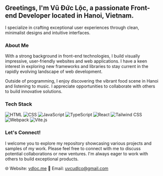## Greetings, I'm Vũ Đức Lộc, a passionate Front-end Developer located in Hanoi, Vietnam.
I specialize in crafting exceptional user experiences through clean, minimalist designs and intuitive interfaces.

### About Me

With a strong background in front-end technologies, I build visually impressive, user-friendly websites and web applications. I have a keen interest in exploring new frameworks and libraries to stay current in the rapidly evolving landscape of web development.

Outside of programming, I enjoy discovering the vibrant food scene in Hanoi and listening to music. I appreciate opportunities to collaborate with others to build innovative solutions.

### Tech Stack

![HTML](https://img.shields.io/badge/-HTML5-E34F26?logo=html5&logoColor=white&style=flat)
![CSS](https://img.shields.io/badge/-CSS3-1572B6?logo=css3&logoColor=white&style=flat)
![JavaScript](https://img.shields.io/badge/-JavaScript-F7DF1E?logo=javascript&logoColor=black&style=flat)
![TypeScript](https://img.shields.io/badge/-TypeScript-007ACC?logo=typescript&logoColor=white&style=flat)
![React](https://img.shields.io/badge/-React-61DAFB?logo=react&logoColor=black&style=flat)
![Tailwind CSS](https://img.shields.io/badge/-Tailwind_CSS-38B2AC?logo=tailwind-css&logoColor=white&style=flat)
![Webpack](https://img.shields.io/badge/-Webpack-8DD6F9?logo=webpack&logoColor=black&style=flat)
![Vite.js](https://img.shields.io/badge/-Vite.js-646CFF?logo=vite&logoColor=white&style=flat)

### Let's Connect!

I welcome you to explore my repository showcasing various projects and samples of my work. Please feel free to connect with me to discuss potential collaborations or new ventures. I'm always eager to work with others to build exceptional products.

🌐 Website: [vdloc.me](https://vdloc.me)
📧 Email: uvcudlco@gmail.com

